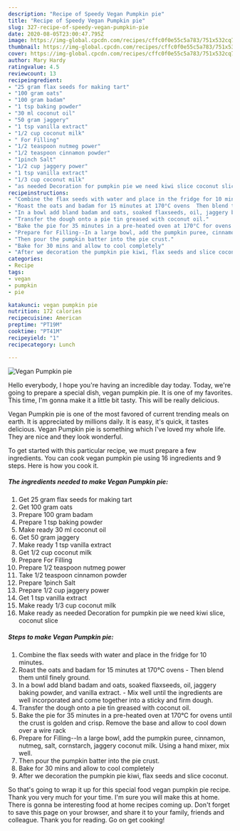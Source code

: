 ```yaml
---
description: "Recipe of Speedy Vegan Pumpkin pie"
title: "Recipe of Speedy Vegan Pumpkin pie"
slug: 327-recipe-of-speedy-vegan-pumpkin-pie
date: 2020-08-05T23:00:47.795Z
image: https://img-global.cpcdn.com/recipes/cffc0f0e55c5a783/751x532cq70/vegan-pumpkin-pie-recipe-main-photo.jpg
thumbnail: https://img-global.cpcdn.com/recipes/cffc0f0e55c5a783/751x532cq70/vegan-pumpkin-pie-recipe-main-photo.jpg
cover: https://img-global.cpcdn.com/recipes/cffc0f0e55c5a783/751x532cq70/vegan-pumpkin-pie-recipe-main-photo.jpg
author: Mary Hardy
ratingvalue: 4.5
reviewcount: 13
recipeingredient:
- "25 gram flax seeds for making tart"
- "100 gram oats"
- "100 gram badam"
- "1 tsp baking powder"
- "30 ml coconut oil"
- "50 gram jaggery"
- "1 tsp vanilla extract"
- "1/2 cup coconut milk"
- " For Filling"
- "1/2 teaspoon nutmeg power"
- "1/2 teaspoon cinnamon powder"
- "1pinch Salt"
- "1/2 cup jaggery power"
- "1 tsp vanilla extract"
- "1/3 cup coconut milk"
- "as needed Decoration for pumpkin pie we need kiwi slice coconut slice"
recipeinstructions:
- "Combine the flax seeds with water and place in the fridge for 10 minutes."
- "Roast the oats and badam for 15 minutes at 170°C ovens  Then blend them until finely ground."
- "In a bowl add bland badam and oats, soaked flaxseeds, oil, jaggery baking powder, and vanilla extract. Mix well until the ingredients are well incorporated and come together into a sticky and firm dough."
- "Transfer the dough onto a pie tin greased with coconut oil."
- "Bake the pie for 35 minutes in a pre-heated oven at 170°C for ovens until the crust is golden and crisp. Remove the base and allow to cool down over a wire rack"
- "Prepare for Filling--In a large bowl, add the pumpkin puree, cinnamon, nutmeg, salt, cornstarch, jaggery coconut milk. Using a hand mixer, mix well."
- "Then pour the pumpkin batter into the pie crust."
- "Bake for 30 mins and allow to cool completely"
- "After we decoration the pumpkin pie kiwi, flax seeds and slice coconut."
categories:
- Recipe
tags:
- vegan
- pumpkin
- pie

katakunci: vegan pumpkin pie 
nutrition: 172 calories
recipecuisine: American
preptime: "PT19M"
cooktime: "PT41M"
recipeyield: "1"
recipecategory: Lunch

---
```



![Vegan Pumpkin pie](https://img-global.cpcdn.com/recipes/cffc0f0e55c5a783/751x532cq70/vegan-pumpkin-pie-recipe-main-photo.jpg)

Hello everybody, I hope you're having an incredible day today. Today, we're going to prepare a special dish, vegan pumpkin pie. It is one of my favorites. This time, I'm gonna make it a little bit tasty. This will be really delicious.

Vegan Pumpkin pie is one of the most favored of current trending meals on earth. It is appreciated by millions daily. It is easy, it's quick, it tastes delicious. Vegan Pumpkin pie is something which I've loved my whole life. They are nice and they look wonderful.




To get started with this particular recipe, we must prepare a few ingredients. You can cook vegan pumpkin pie using 16 ingredients and 9 steps. Here is how you cook it.

<!--inarticleads1-->

##### The ingredients needed to make Vegan Pumpkin pie:

1. Get 25 gram flax seeds for making tart
1. Get 100 gram oats
1. Prepare 100 gram badam
1. Prepare 1 tsp baking powder
1. Make ready 30 ml coconut oil
1. Get 50 gram jaggery
1. Make ready 1 tsp vanilla extract
1. Get 1/2 cup coconut milk
1. Prepare  For Filling
1. Prepare 1/2 teaspoon nutmeg power
1. Take 1/2 teaspoon cinnamon powder
1. Prepare 1pinch Salt
1. Prepare 1/2 cup jaggery power
1. Get 1 tsp vanilla extract
1. Make ready 1/3 cup coconut milk
1. Make ready as needed Decoration for pumpkin pie we need kiwi slice, coconut slice




<!--inarticleads2-->

##### Steps to make Vegan Pumpkin pie:

1. Combine the flax seeds with water and place in the fridge for 10 minutes.
1. Roast the oats and badam for 15 minutes at 170°C ovens  - Then blend them until finely ground.
1. In a bowl add bland badam and oats, soaked flaxseeds, oil, jaggery baking powder, and vanilla extract. - Mix well until the ingredients are well incorporated and come together into a sticky and firm dough.
1. Transfer the dough onto a pie tin greased with coconut oil.
1. Bake the pie for 35 minutes in a pre-heated oven at 170°C for ovens until the crust is golden and crisp. Remove the base and allow to cool down over a wire rack
1. Prepare for Filling--In a large bowl, add the pumpkin puree, cinnamon, nutmeg, salt, cornstarch, jaggery coconut milk. Using a hand mixer, mix well.
1. Then pour the pumpkin batter into the pie crust.
1. Bake for 30 mins and allow to cool completely
1. After we decoration the pumpkin pie kiwi, flax seeds and slice coconut.




So that's going to wrap it up for this special food vegan pumpkin pie recipe. Thank you very much for your time. I'm sure you will make this at home. There is gonna be interesting food at home recipes coming up. Don't forget to save this page on your browser, and share it to your family, friends and colleague. Thank you for reading. Go on get cooking!

